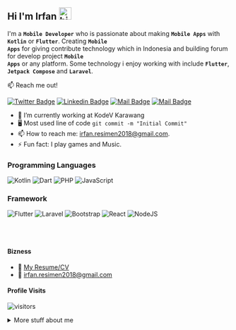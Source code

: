 ## Hi I'm Irfan <img src="https://user-images.githubusercontent.com/1303154/88677602-1635ba80-d120-11ea-84d8-d263ba5fc3c0.gif" width="28px" alt="hi">

I'm a <code>**Mobile Developer**</code> who is passionate about making <code>**Mobile Apps**</code> with <code>**Kotlin**</code> or <code>**Flutter**</code>. Creating <code>**Mobile Apps**</code> for giving contribute technology which in Indonesia and building forum for develop project <code>**Mobile Apps**</code> or any platform. Some technology i enjoy working with include <code>**Flutter**</code>, <code>**Jetpack Compose**</code> and <code>**Laravel**</code>.

:mailbox: Reach me out!

[![Twitter Badge](https://img.shields.io/badge/-@Ifan_rev-1ca0f1?style=flat&labelColor=1ca0f1&logo=twitter&logoColor=white&link=https://twitter.com/ifan_rev)](https://twitter.com/ifan_rev) [![Linkedin Badge](https://img.shields.io/badge/-Irfan_Maulana-0e76a8?style=flat&labelColor=0e76a8&logo=linkedin&logoColor=white)](https://www.linkedin.com/in/irfan-maulana-632606201/) [![Mail Badge](https://img.shields.io/badge/-@irfan.rev-e84393?style=flat&labelColor=e84393&logo=instagram&logoColor=white)](https://www.instagram.com/irfan.rev/) [![Mail Badge](https://img.shields.io/badge/-irfan.resimen2018-c0392b?style=flat&labelColor=c0392b&logo=gmail&logoColor=white)](mailto:irfan.resimen.2018@gmail.com)



- 🔭 I’m currently working at KodeV Karawang
- :desktop_computer: Most used line of code `git commit -m "Initial Commit"`
- 📫 How to reach me: irfan.resimen2018@gmail.com.
- ⚡ Fun fact: I play games and Music.



### Programming Languages
<!-- TODO: Make technologies links takes you to repositories -->

![Kotlin](https://img.shields.io/badge/Kotlin-0095D5?&style=for-the-badge&logo=kotlin&logoColor=white) ![Dart](https://img.shields.io/badge/Dart-0175C2?style=for-the-badge&logo=dart&logoColor=white) ![PHP](https://img.shields.io/badge/PHP-777BB4?style=for-the-badge&logo=php&logoColor=white) ![JavaScript](https://img.shields.io/badge/JavaScript-323330?style=for-the-badge&logo=javascript&logoColor=F7DF1E)

### Framework

![Flutter](https://img.shields.io/badge/Flutter-02569B?style=for-the-badge&logo=flutter&logoColor=white) ![Laravel](https://img.shields.io/badge/Laravel-FF2D20?style=for-the-badge&logo=laravel&logoColor=white) ![Bootstrap](https://img.shields.io/badge/Bootstrap-563D7C?style=for-the-badge&logo=bootstrap&logoColor=white) ![React](https://img.shields.io/badge/react-%2320232a.svg?style=for-the-badge&logo=react&logoColor=%2361DAFB) ![NodeJS](https://img.shields.io/badge/node.js-6DA55F?style=for-the-badge&logo=node.js&logoColor=white)

<br />
<br />

#### Bizness
- :paperclip: [My Resume/CV](irfanrev.github.io)
- :email: irfan.resimen2018@gmail.com


#### Profile Visits 

![visitors](https://visitor-badge.glitch.me/badge?page_id=ipenywis.ipenywis)

<details>
<summary>
  More stuff about me
</summary>

<br >

I love sharing knowledge and putting tutorials, courses and posts together for helping other developers, and tjat's why SukaCode instagram @irfan.rev exists!

#### What is SukaCode?

SukaCode is a platform for learning Web/Mobile development, coding and design. Including new technologies and frameworks and anything really related to development world.


#### Github Stats

![Ipenywis's github stats](https://github-readme-stats.vercel.app/api?username=ipenywis&count_private=true&theme=tokyonight&hide=contribs,prs)

</details>


[reactplaylist]: https://www.youtube.com/watch?v=KxXXEL-k47Y&list=PLvXDmnBbOF7RnYiZvDwl2Pzcs2kfi10wd
[vscodetutorial]: https://www.youtube.com/watch?v=Bkie2ai8qeE&t=8s
[htmltutorial]: https://www.youtube.com/watch?v=VK6MXVxOsws&t=27s
[javascripttutorial]: https://www.youtube.com/watch?v=D-LHKvmX37E
